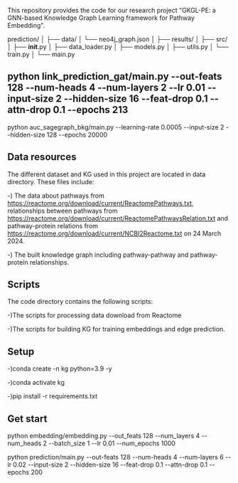 This repository provides the code for our research project "GKGL-PE: a GNN-based Knowledge Graph Learning framework for Pathway Embedding".

prediction/
│
├── data/
│   └── neo4j_graph.json
│
├── results/
│
├── src/
│   ├── __init__.py
│   ├── data_loader.py
│   ├── models.py
│   ├── utils.py
│   └── train.py
│
└── main.py

## python link_prediction_gat/main.py --out-feats 128 --num-heads 4 --num-layers 2 --lr 0.01 --input-size 2 --hidden-size 16 --feat-drop 0.1 --attn-drop 0.1 --epochs 213

python auc_sagegraph_bkg/main.py --learning-rate 0.0005 --input-size 2 --hidden-size 128 --epochs 20000

## Data resources
The different dataset and KG used in this project are located in data directory. These files include:

-) The data about pathways from https://reactome.org/download/current/ReactomePathways.txt, relationships between pathways from https://reactome.org/download/current/ReactomePathwaysRelation.txt and pathway-protein relations from https://reactome.org/download/current/NCBI2Reactome.txt on 24 March 2024.

-) The built knowledge graph including pathway-pathway and pathway-protein relationships.


## Scripts
The code directory contains the following scripts:

-)The scripts for processing data download from Reactome

-)The scripts for building KG for training embeddings and edge prediction.


## Setup
-)conda create -n kg python=3.9 -y

-)conda activate kg

-)pip install -r requirements.txt


## Get start
python embedding/embedding.py --out_feats 128 --num_layers 4 --num_heads 2 --batch_size 1 --lr 0.01 --num_epochs 1000

python prediction/main.py --out-feats 128 --num-heads 4 --num-layers 6 --lr 0.02 --input-size 2 --hidden-size 16 --feat-drop 0.1 --attn-drop 0.1 --epochs 200

